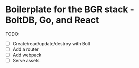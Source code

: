# Boilerplate for the BGR stack - BoltDB, Go, and React

TODO:

- [ ] Create/read/update/destroy with Bolt
- [ ] Add a router
- [ ] Add webpack
- [ ] Serve assets
